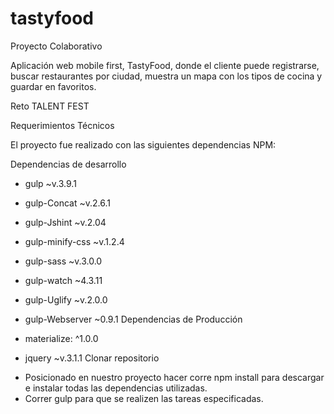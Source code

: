 # tastyfood
Proyecto Colaborativo

Aplicación web mobile first, TastyFood, donde el cliente puede registrarse, buscar restaurantes por ciudad, muestra un mapa con los tipos de cocina y guardar en favoritos.

Reto TALENT FEST

Requerimientos Técnicos

El proyecto fue realizado con las siguientes dependencias NPM:

Dependencias de desarrollo

- gulp ~v.3.9.1
- gulp-Concat ~v.2.6.1
- gulp-Jshint ~v.2.04
- gulp-minify-css ~v.1.2.4
- gulp-sass ~v.3.0.0
- gulp-watch ~4.3.11
- gulp-Uglify ~v.2.0.0
- gulp-Webserver ~0.9.1
Dependencias de Producción



- materialize: ^1.0.0
- jquery ~v.3.1.1
Clonar repositorio

* Posicionado en nuestro proyecto hacer corre npm install para descargar e instalar todas las dependencias utilizadas. 
* Correr gulp para que se realizen las tareas especificadas.
